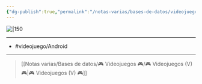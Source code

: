 ```yaml
---
{"dg-publish":true,"permalink":"/notas-varias/bases-de-datos/videojuegos/v-enyo/"}
---
```



![|150](https://images.igdb.com/igdb/image/upload/t_cover_big/co3bss.jpg)

---

- #videojuego/Android 

---

> [[Notas varias/Bases de datos/🎮 Videojuegos 🎮/🎮 Videojuegos (V) 🎮\|🎮 Videojuegos (V) 🎮]]